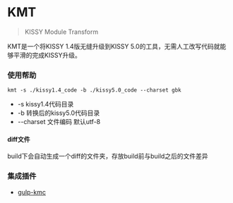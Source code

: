 KMT
===
> KISSY Module Transform

KMT是一个将KISSY 1.4版无缝升级到KISSY 5.0的工具，无需人工改写代码就能够平滑的完成KISSY升级。

### 使用帮助

```
kmt -s ./kissy1.4_code -b ./kissy5.0_code --charset gbk
```
* -s kissy1.4代码目录   
* -b 转换后的kissy5.0代码目录   
* --charset 文件编码 默认utf-8   

#### diff文件
build下会自动生成一个diff的文件夹，存放build前与build之后的文件差异

### 集成插件

* [gulp-kmc](https://github.com/hustxiaoc/gulp-kmc)
